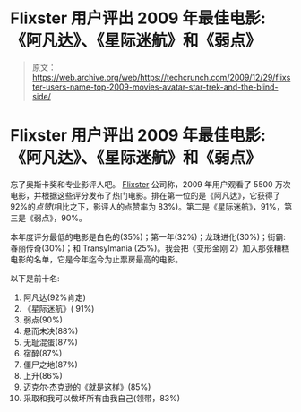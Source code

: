 # Flixster 用户评出 2009 年最佳电影:《阿凡达》、《星际迷航》和《弱点》

> 原文：<https://web.archive.org/web/https://techcrunch.com/2009/12/29/flixster-users-name-top-2009-movies-avatar-star-trek-and-the-blind-side/>

# Flixster 用户评出 2009 年最佳电影:《阿凡达》、《星际迷航》和《弱点》

忘了奥斯卡奖和专业影评人吧。 [Flixster](https://web.archive.org/web/20221007040313/http://www.flixster.com/) 公司称，2009 年用户观看了 5500 万次电影，并根据这些评分发布了热门电影。排在第一位的是《阿凡达》，它获得了 92%的*点赞*(相比之下，影评人的点赞率为 83%)。第二是《星际迷航》，91%，第三是《弱点》，90%。

本年度评分最低的电影是白色的(35%)；第一年(32%)；龙珠进化(30%)；街霸:春丽传奇(30%)；和 Transylmania (25%)。我会把《变形金刚 2》加入那张糟糕电影的名单，它是今年迄今为止票房最高的电影。

以下是前十名:

1.  阿凡达(92%肯定)
2.  《星际迷航》( 91%)
3.  弱点(90%)
4.  悬而未决(88%)
5.  无耻混蛋(87%)
6.  宿醉(87%)
7.  僵尸之地(87%)
8.  上升(86%)
9.  迈克尔·杰克逊的《就是这样》(85%)
10.  采取和我可以做坏所有由我自己(领带，83%)